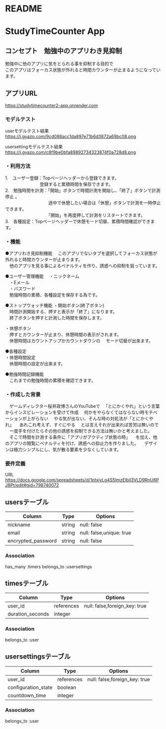 
# README

# StudyTimeCounter App

## コンセプト　勉強中のアプリわき見抑制
勉強中に他のアプリに気をとられる事を抑制する目的で  
このアプリはフォーカス状態が外れると時間カウンターが止まるようになっています。 

## アプリURL  
  https://studytimecounter2-app.onrender.com

### モデルテスト
userモデルテスト結果
https://i.gyazo.com/9cd088acc1da897e71b6d3872a69bc08.png

usersettingモデルテスト結果
https://i.gyazo.com/c8f9be0bfa89892734323874f0a728d8.png


### ・利用方法
1.　ユーザー登録：Topページヘッダーから登録できます。  
　　　　　　　　登録すると累積時間を保存できます。  
2.　勉強時間を計測：「開始」ボタンで時間計測を開始し、「終了」ボタンで計測停止  。  
　　　　　　　　　　途中で休憩したい場合は「休憩」ボタンで計測を一時停止できます。  
　　　　　　　　　　「開始」を再度押して計測をリスタートできます。  
3.　各種設定：Topページヘッダーで休憩モード切替、累積時間確認ができます。  

### ・機能
●アプリわき見抑制機能
　このアプリでないタブを選択してフォーカス状態が外れると時間カウンターが止まります。  
　他のアプリを見る事によるペナルティを作り、誘惑への抑制を狙っています。  

●ユーザー管理機能 
　・ニックネーム  
　・Eメール  
　・パスワード  
　勉強時間の累積、各種設定を保存する為です。  

●ストップウォッチ機能
・開始ボタン(終了ボタン)  
　時間計測開始する、押すと表示が「終了」になります。  
　終了ボタンを押すと計測した時間を保存します。  

・休憩ボタン  
　押すとカウンターが止まり、休憩時間の表示がされます。  
　休憩時間はカウントアップかカウントダウンの
　モード切替が出来ます。  

●各種設定  
・休憩時間設定  
　休憩時間の設定が出来ます。

●勉強時間記録機能  
　これまでの勉強時間の累積を確認できます。   


### ・作成した背景  
　ゲームディレクター桜井政博さんのYouTubeで
　「とにかくやれ」という言葉からインスピレーションを受けて作成
　何かをやらなくてはならない時モチベーションが上がらない
　やる気が出ない、そんな時の対処法が「とにかくやれ」
　あれこれ考えず、すぐにやる
　とは言えそれが出来れば苦労は無いので
　一度手を付けたらその他の誘惑を抑制できる方法は無いかと考えました。
　そこで時間を計測する条件に「アプリがアクティブ状態の時」
　を加え、他のアプリの閲覧にペナルティを付け、誘惑への抑止力を作りました。 
 　デザインは極力シンプルにし、気が散る要素を少なくしています。
  
### 要件定義  
URL  
https://docs.google.com/spreadsheets/d/1ptxiyLg4S5ImzEIbil3VLD9RnU6PJ8Pt/edit#gid=798740072






## usersテーブル
| Column              | Type       | Options                  |
| ------------------- | ---------- | ------------------------ |
| nickname            | string     | null: false              |
| email               | string     | null: false,unique: true |
| encrypted_password  | string     | null: false              |

### Association
has_many :timers
belongs_to :usersettings

## timesテーブル
| Column              | Type       | Options                       |
| ------------------- | ---------- | ----------------------------- |
| user_id             | references | null: false,foreign_key: true |
| duration_seconds    | integer    |                               |

### Association
belongs_to :user

## usersettingsテーブル
| Column              | Type       | Options                       |
| ------------------- | ---------- | ----------------------------- |
| user_id             | references | null: false,foreign_key: true |
| configuration_state | boolean    |                               |
| countdown_time      | integer    |                               |

### Association
belongs_to :user
